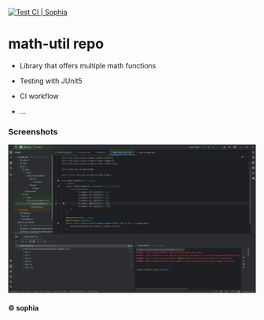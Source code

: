 [![Test CI | Sophia](https://github.com/thou05/math-util/actions/workflows/ci.yml/badge.svg)](https://github.com/thou05/math-util/actions/workflows/ci.yml)

# math-util repo
- Library that offers multiple math functions

- Testing with JUnit5
- CI workflow
- ...

### Screenshots
![DDT and TDD with JUnit](https://github.com/thou05/math-util/blob/main/img/ddt-with-junit.png)

#### ©️ sophia